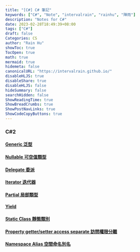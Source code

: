 ```yaml
---
title: "[C#] C# 筆記"
keywords: ["C#", "Note", "intervalrain", "rainhu", "陣雨"]
description: "Notes for C#"
date: 2023-02-28T18:49:39+08:00
tags: ["C#"]
draft: false
Categories: CS
author: "Rain Hu"
showToc: true
TocOpen: true
math: true
mermaid: true
hidemeta: false
canonicalURL: "https://intervalrain.github.io/"
disableHLJS: true
disableShare: true
disableHLJS: false
hideSummary: false
searchHidden: false
ShowReadingTime: true
ShowBreadCrumbs: true
ShowPostNavLinks: true
ShowCodeCopyButtons: true
---
```

### C#2
#### [Generic 泛型](/posts/csharp/generic)
#### [Nullable 可空值類型](/posts/csharp/nullable)
#### [Delegate 委派](/posts/csharp/delegate)
#### [Iterator 迭代器](/posts/csharp/iterator)
#### [Partial 局部類型](/posts/csharp/partial)
#### [Yield](/posts/csharp/yield)
#### [Static Class 靜態類別](/posts/csharp/static)
#### [Property getter/setter access separate 訪問權限分離](/posts/csharp/getter_setter_access_separate)
#### [Namespace Alias 空間命名別名](/posts/csharp/namespace_alias)